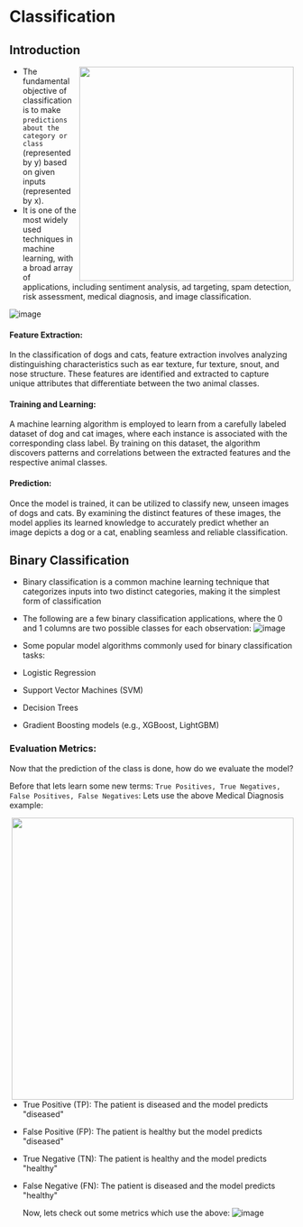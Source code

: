 # Classification
## Introduction
<img align="right" src="https://github.com/Mitra-Pidaparti/Classification/assets/110911635/82f04a85-bd78-4282-af97-d50e257d6499" width="380">   

- The fundamental objective of classification is to make `predictions about the category or class` (represented by y) based on given inputs (represented by x).
- It is one of the most widely used techniques in machine learning, with a broad array of applications, including sentiment analysis, ad targeting, spam detection, risk assessment, medical diagnosis, and image classification.


![image](https://github.com/Mitra-Pidaparti/Classification/assets/110911635/a442485c-44fa-44e7-b82d-d6ca8ec4df8c)

#### Feature Extraction: 
In the classification of dogs and cats, feature extraction involves analyzing distinguishing characteristics such as ear texture, fur texture, snout, and nose structure. These features are identified and extracted to capture unique attributes that differentiate between the two animal classes.
#### Training and Learning: 
A machine learning algorithm is employed to learn from a carefully labeled dataset of dog and cat images, where each instance is associated with the corresponding class label. By training on this dataset, the algorithm discovers patterns and correlations between the extracted features and the respective animal classes.
#### Prediction: 
Once the model is trained, it can be utilized to classify new, unseen images of dogs and cats. By examining the distinct features of these images, the model applies its learned knowledge to accurately predict whether an image depicts a dog or a cat, enabling seamless and reliable classification.



## Binary Classification
- Binary classification is a common machine learning technique that categorizes inputs into two distinct categories, making it the simplest form of classification
- The following are a few binary classification applications, where the 0 and 1 columns are two possible classes for each observation:
![image](https://github.com/Mitra-Pidaparti/Classification/assets/110911635/85046681-b0cc-4554-bfab-c58cb7f27cde)
- Some popular model algorithms commonly used for binary classification tasks:
  
- Logistic Regression
- Support Vector Machines (SVM)
- Decision Trees
- Gradient Boosting models (e.g., XGBoost, LightGBM)
  
### Evaluation Metrics:
Now that the prediction of the class is done, how do we evaluate the model?

Before that lets learn some new terms: `True Positives, True Negatives, False Positives, False Negatives`:
Lets use the above Medical Diagnosis example:

<img align="right" src="https://github.com/Mitra-Pidaparti/Classification/assets/110911635/6efc7fa5-d636-43dc-9a2a-1b72700212f9" width="500"> 

- True Positive (TP): The patient is diseased and the model predicts "diseased"
- False Positive (FP): The patient is healthy but the model predicts "diseased"
- True Negative (TN): The patient is healthy and the model predicts "healthy"
- False Negative (FN): The patient is diseased and the model predicts "healthy"

  Now, lets check out some metrics which use the above:
![image](https://github.com/Mitra-Pidaparti/Classification/assets/110911635/836327cd-f818-4e39-9e3d-9f9e8733e218)









 









